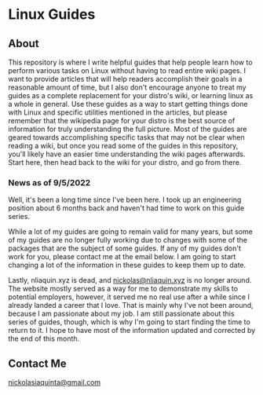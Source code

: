 # Linux Guides

## About
This repository is where I write helpful guides that help people learn how to perform various tasks on Linux without having to read entire wiki pages. I want to provide articles that will help readers accomplish their goals in a reasonable amount of time, but I also don't encourage anyone to treat my guides as a complete replacement for your distro's wiki, or learning linux as a whole in general. Use these guides as a way to start getting things done with Linux and specific utilities mentioned in the articles, but please remember that the wikipedia page for your distro is the best source of information for truly understanding the full picture. Most of the guides are geared towards accomplishing specific tasks that may not be clear when reading a wiki, but once you read some of the guides in this repository, you'll likely have an easier time understanding the wiki pages afterwards. Start here, then head back to the wiki for your distro, and go from there.

### News as of 9/5/2022
Well, it's been a long time since I've been here. I took up an engineering position about 6 months back and haven't had time to work on this guide series.

While a lot of my guides are going to remain valid for many years, but some of my guides are no longer fully working due to changes with some of the packages that are the subject of some guides. If any of my guides don't work for you, please contact me at the email below. I am going to start changing a lot of the information in these guides to keep them up to date.

Lastly, nliaquin.xyz is dead, and nickolas@nliaquin.xyz is no longer around. The website mostly served as a way for me to demonstrate my skills to potential employers, however, it served me no real use after a while since I already landed a career that I love. That is mainly why I've not been around, because I am passionate about my job. I am still passionate about this series of guides, though, which is why I'm going to start finding the time to return to it. I hope to have most of the information updated and corrected by the end of this month.

## Contact Me
nickolasiaquinta@gmail.com
